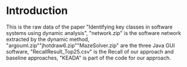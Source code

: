 # Introduction
This is the raw data of the paper "Identifying key classes in software systems using dynamic analysis", "network.zip" is the software network extracted by the dynamic method, "argouml.zip""jhotdraw6.zip""MazeSolver.zip" are the three Java GUI software, "RecallResult_Top25.csv" is the Recall of our approach and baseline approaches, "KEADA" is part of the code for our approach.
